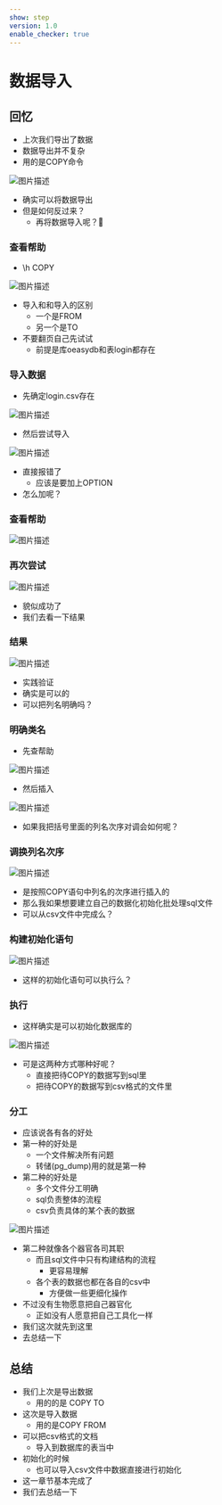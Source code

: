 ```yaml
---
show: step
version: 1.0
enable_checker: true
---
```


# 数据导入

## 回忆

- 上次我们导出了数据
- 数据导出并不复杂
- 用的是COPY命令

![图片描述](https://doc.shiyanlou.com/courses/uid1190679-20221217-1671249295441)

- 确实可以将数据导出
- 但是如何反过来？
	- 再将数据导入呢？🤔

### 查看帮助

- \h COPY

![图片描述](https://doc.shiyanlou.com/courses/uid1190679-20220723-1658538942921)

- 导入和和导入的区别
	- 一个是FROM
	- 另一个是TO
- 不要翻页自己先试试
	- 前提是库oeasydb和表login都存在

### 导入数据

- 先确定login.csv存在

![图片描述](https://doc.shiyanlou.com/courses/uid1190679-20221217-1671268027946)

- 然后尝试导入

![图片描述](https://doc.shiyanlou.com/courses/uid1190679-20221217-1671268108870)

- 直接报错了
	- 应该是要加上OPTION
- 怎么加呢？

### 查看帮助

![图片描述](https://doc.shiyanlou.com/courses/uid1190679-20220723-1658539129992)

### 再次尝试

![图片描述](https://doc.shiyanlou.com/courses/uid1190679-20221217-1671268207747)

- 貌似成功了
- 我们去看一下结果

### 结果

![图片描述](https://doc.shiyanlou.com/courses/uid1190679-20221217-1671268240988)

- 实践验证
- 确实是可以的
- 可以把列名明确吗？

### 明确类名

- 先查帮助

![图片描述](https://doc.shiyanlou.com/courses/uid1190679-20221217-1671268430210)

- 然后插入

![图片描述](https://doc.shiyanlou.com/courses/uid1190679-20221217-1671268359073)

- 如果我把括号里面的列名次序对调会如何呢？

### 调换列名次序

![图片描述](https://doc.shiyanlou.com/courses/uid1190679-20221217-1671268571198)

- 是按照COPY语句中列名的次序进行插入的
- 那么我如果想要建立自己的数据化初始化批处理sql文件
- 可以从csv文件中完成么？

### 构建初始化语句

![图片描述](https://doc.shiyanlou.com/courses/uid1190679-20221217-1671268776306)

- 这样的初始化语句可以执行么？

### 执行

- 这样确实是可以初始化数据库的

![图片描述](https://doc.shiyanlou.com/courses/uid1190679-20221217-1671268881984)

- 可是这两种方式哪种好呢？
  - 直接把待COPY的数据写到sql里
  - 把待COPY的数据写到csv格式的文件里

### 分工

- 应该说各有各的好处
- 第一种的好处是
	- 一个文件解决所有问题
	- 转储(pg_dump)用的就是第一种
- 第二种的好处是
  - 多个文件分工明确
  - sql负责整体的流程
  - csv负责具体的某个表的数据

![图片描述](https://doc.shiyanlou.com/courses/uid1190679-20220723-1658542153223)

- 第二种就像各个器官各司其职
  - 而且sql文件中只有构建结构的流程
    - 更容易理解
  - 各个表的数据也都在各自的csv中
    - 方便做一些更细化操作
- 不过没有生物愿意把自己器官化
	- 正如没有人愿意把自己工具化一样
- 我们这次就先到这里
- 去总结一下

## 总结

- 我们上次是导出数据
  - 用的的是 COPY TO
- 这次是导入数据
  - 用的是COPY FROM
- 可以把csv格式的文档
	- 导入到数据库的表当中
- 初始化的时候
	- 也可以导入csv文件中数据直接进行初始化
- 这一章节基本完成了
- 我们去总结一下
